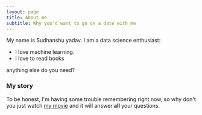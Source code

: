 ```yaml
---
layout: page
title: About me
subtitle: Why you'd want to go on a date with me
---
```


My name is Sudhanshu yadav. I am a data science enthusiast:

- I love machine learning.
- I love to read books

anything else do you need?

### My story

To be honest, I'm having some trouble remembering right now, so why don't you just watch [my movie](https://en.wikipedia.org/wiki/The_Princess_Bride_%28film%29) and it will answer **all** your questions.
